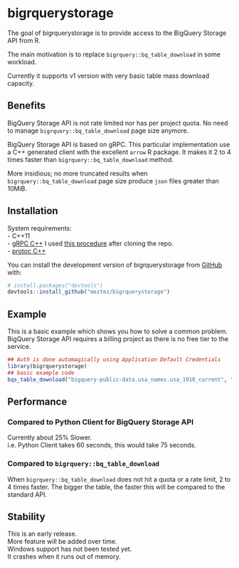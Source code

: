 
<!-- README.md is generated from README.Rmd. Please edit that file -->

# bigrquerystorage

<!-- badges: start -->

<!-- badges: end -->

The goal of bigrquerystorage is to provide access to the BigQuery
Storage API from R.

The main motivation is to replace `bigrquery::bq_table_download` in some
workload.

Currently it supports v1 version with very basic table mass download
capacity.

## Benefits

BigQuery Storage API is not rate limited nor has per project quota. No
need to manage `bigrquery::bq_table_download` page size anymore.

BigQuery Storage API is based on gRPC. This particular implementation
use a C++ generated client with the excellent `arrow` R package. It
makes it 2 to 4 times faster than `bigrquery::bq_table_download` method.

More insidious; no more truncated results when
`bigrquery::bq_table_download` page size produce `json` files greater
than 10MiB.

## Installation

System requirements:  
\- C++11  
\- [gRPC C++](https://github.com/grpc/grpc/blob/master/BUILDING.md) I
used [this
procedure](https://github.com/grpc/grpc/blob/master/test/distrib/cpp/run_distrib_test_cmake_module_install_pkgconfig.sh)
after cloning the repo.  
\- [protoc
C++](https://github.com/protocolbuffers/protobuf/tree/master/src)

You can install the development version of bigrquerystorage from
[GitHub](https://github.com/meztez/bigrquerystorage) with:

``` r
# install.packages("devtools")
devtools::install_github("meztez/bigrquerystorage")
```

## Example

This is a basic example which shows you how to solve a common problem.
BigQuery Storage API requires a billing project as there is no free tier
to the service.

``` r
## Auth is done automagically using Application Default Credentials
library(bigrquerystorage)
## basic example code
bqs_table_download("bigquery-public-data.usa_names.usa_1910_current", "labo-brunotremblay-253317")
```

## Performance

### Compared to Python Client for BigQuery Storage API

Currently about 25% Slower.  
i.e. Python Client takes 60 seconds, this would take 75 seconds.

### Compared to `bigrquery::bq_table_download`

When `bigrquery::bq_table_download` does not hit a quota or a rate
limit, 2 to 4 times faster. The bigger the table, the faster this will
be compared to the standard API.

## Stability

This is an early release.  
More feature will be added over time.  
Windows support has not been tested yet.  
It crashes when it runs out of memory.
